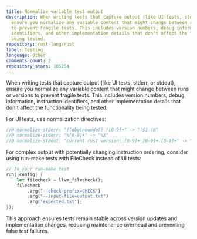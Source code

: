 ```yaml
---
title: Normalize variable test output
description: When writing tests that capture output (like UI tests, stderr, or stdout),
  ensure you normalize any variable content that might change between runs or versions
  to prevent fragile tests. This includes version numbers, debug information, instruction
  identifiers, and other implementation details that don't affect the functionality
  being tested.
repository: rust-lang/rust
label: Testing
language: Other
comments_count: 2
repository_stars: 105254
---
```


When writing tests that capture output (like UI tests, stderr, or stdout), ensure you normalize any variable content that might change between runs or versions to prevent fragile tests. This includes version numbers, debug information, instruction identifiers, and other implementation details that don't affect the functionality being tested.

For UI tests, use normalization directives:
```rust
//@ normalize-stderr: "!(dbg|noundef) ![0-9]+" -> "!$1 !N"
//@ normalize-stderr: "%[0-9]+" -> "%X"
//@ normalize-stdout: "current rust version: [0-9]+.[0-9]+.[0-9]+" -> "current rust version: #.#.#"
```

For complex output with potentially changing instruction ordering, consider using run-make tests with FileCheck instead of UI tests:
```rust
// In your run-make test
run(|config| {
    let filecheck = llvm_filecheck();
    filecheck
        .arg("--check-prefix=CHECK")
        .arg("--input-file=output.txt")
        .arg("expected.txt");
});
```

This approach ensures tests remain stable across version updates and implementation changes, reducing maintenance overhead and preventing false test failures.